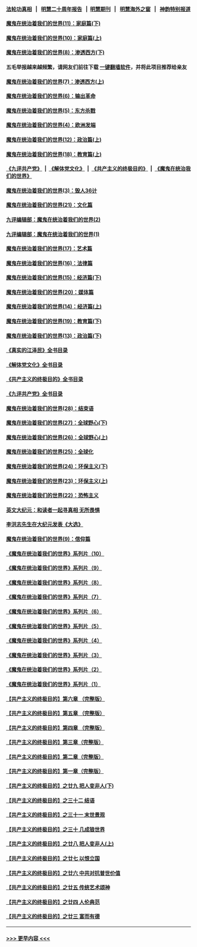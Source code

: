 #### [法轮功真相](https://github.com/gfw-breaker/truth/blob/master/README.md?t=0) &nbsp;&nbsp;|&nbsp;&nbsp; [明慧二十周年报告](https://github.com/gfw-breaker/mh-reports/blob/master/README.md?t=0) &nbsp;&nbsp;|&nbsp;&nbsp;[明慧期刊](https://github.com/gfw-breaker/mh-qikan) &nbsp;&nbsp;|&nbsp;&nbsp; [明慧海外之窗](https://github.com/gfw-breaker/mh-news/blob/master/README.md?t=0) &nbsp;&nbsp;|&nbsp;&nbsp; [神韵特别报道](https://github.com/gfw-breaker/mh-news/blob/master/shenyun.md?t=0)
#### [魔鬼在统治着我们的世界(11)：家庭篇(下)](../pages/nsc422/n10440961.md?t=12031051) 
#### [魔鬼在统治着我们的世界(10)：家庭篇(上)](../pages/nsc422/n10435448.md?t=12031051) 
#### [魔鬼在统治着我们的世界(8)：渗透西方(下)](../pages/nsc422/n10429603.md?t=12031051) 
#### 五毛举报越来越频繁，请网友们前往下载 [一键翻墙软件](https://github.com/gfw-breaker/ssr-accounts)，并将此项目推荐给亲友
#### [魔鬼在统治着我们的世界(7)：渗透西方(上)](../pages/nsc422/n10426013.md?t=12031051) 
#### [魔鬼在统治着我们的世界(6)：输出革命](../pages/nsc422/n10421536.md?t=12031051) 
#### [魔鬼在统治着我们的世界(5)：东方杀戮](../pages/nsc422/n10417707.md?t=12031051) 
#### [魔鬼在统治着我们的世界(4)：欧洲发端](../pages/nsc422/n10414890.md?t=12031051) 
#### [魔鬼在统治着我们的世界(12)：政治篇(上)](../pages/nsc422/n10444576.md?t=12031051) 
#### [魔鬼在统治着我们的世界(18)：教育篇(上)](../pages/nsc422/n10526970.md?t=12031051) 
#### [《九评共产党》](https://github.com/begood0513/9ping.md/blob/master/README.md) &nbsp;|&nbsp; [《解体党文化》](../../../../jtdwh.md/blob/master/README.md)  &nbsp;|&nbsp; [《共产主义的终极目的》](../../../../gczydzjmd.md/blob/master/README.md) &nbsp;|&nbsp; [《魔鬼在统治我们的世界》](../../../../mgztzwmdsj.md/blob/master/README.md) 
#### [魔鬼在统治着我们的世界(3)：毁人36计](../pages/nsc422/n10411583.md?t=12031051) 
#### [魔鬼在统治着我们的世界(21)：文化篇](../pages/nsc422/n10597706.md?t=12031051) 
#### [九评编辑部：魔鬼在统治着我们的世界(2)](../pages/nsc422/n10410036.md?t=12031051) 
#### [九评编辑部：魔鬼在统治着我们的世界(1)](../pages/nsc422/n10406825.md?t=12031051) 
#### [魔鬼在统治着我们的世界(17)：艺术篇](../pages/nsc422/n10499093.md?t=12031051) 
#### [魔鬼在统治着我们的世界(16)：法律篇](../pages/nsc422/n10485969.md?t=12031051) 
#### [魔鬼在统治着我们的世界(15)：经济篇(下)](../pages/nsc422/n10469975.md?t=12031051) 
#### [魔鬼在统治着我们的世界(20)：媒体篇](../pages/nsc422/n10586579.md?t=12031051) 
#### [魔鬼在统治着我们的世界(14)：经济篇(上)](../pages/nsc422/n10457370.md?t=12031051) 
#### [魔鬼在统治着我们的世界(19)：教育篇(下)](../pages/nsc422/n10564808.md?t=12031051) 
#### [魔鬼在统治着我们的世界(13)：政治篇(下)](../pages/nsc422/n10448270.md?t=12031051) 
#### [《真实的江泽民》全书目录](../pages/nsc422/n13721399.md?t=12031051) 
#### [《解体党文化》全书目录](../pages/nsc422/n13721157.md?t=12031051) 
#### [《共产主义的终极目的》全书目录](../pages/nsc422/n13721048.md?t=12031051) 
#### [《九评共产党》全书目录](../pages/nsc422/n13708085.md?t=12031051) 
#### [魔鬼在统治着我们的世界(28)：结束语](../pages/nsc422/n10936246.md?t=12031051) 
#### [魔鬼在统治着我们的世界(27)：全球野心(下)](../pages/nsc422/n10928319.md?t=12031051) 
#### [魔鬼在统治着我们的世界(26)：全球野心(上)](../pages/nsc422/n10900318.md?t=12031051) 
#### [魔鬼在统治着我们的世界(25)：全球化](../pages/nsc422/n10788205.md?t=12031051) 
#### [魔鬼在统治着我们的世界(24)：环保主义(下)](../pages/nsc422/n10695307.md?t=12031051) 
#### [魔鬼在统治着我们的世界(23)：环保主义(上)](../pages/nsc422/n10688613.md?t=12031051) 
#### [魔鬼在统治着我们的世界(22)：恐怖主义](../pages/nsc422/n10614727.md?t=12031051) 
#### [英文大纪元：和读者一起寻真相 无所畏惧](../pages/nsc422/n12542027.md?t=12031051) 
#### [李洪志先生在大纪元发表《大选》](../pages/nsc422/n12534746.md?t=12031051) 
#### [魔鬼在统治着我们的世界(9)：信仰篇](../pages/nsc422/n10432159.md?t=12031051) 
#### [《魔鬼在统治着我们的世界》系列片（10）](../pages/nsc422/n12292670.md?t=12031051) 
#### [《魔鬼在统治着我们的世界》系列片（9）](../pages/nsc422/n12290859.md?t=12031051) 
#### [《魔鬼在统治着我们的世界》系列片（8）](../pages/nsc422/n12287445.md?t=12031051) 
#### [《魔鬼在统治着我们的世界》系列片（7）](../pages/nsc422/n12283425.md?t=12031051) 
#### [《魔鬼在统治着我们的世界》系列片（6）](../pages/nsc422/n12282314.md?t=12031051) 
#### [《魔鬼在统治着我们的世界》系列片（5）](../pages/nsc422/n12281419.md?t=12031051) 
#### [《魔鬼在统治着我们的世界》系列片（4）](../pages/nsc422/n12274024.md?t=12031051) 
#### [《魔鬼在统治着我们的世界》系列片（3）](../pages/nsc422/n12271322.md?t=12031051) 
#### [《魔鬼在统治着我们的世界》系列片（2）](../pages/nsc422/n12269049.md?t=12031051) 
#### [《魔鬼在统治着我们的世界》系列片（1）](../pages/nsc422/n12267575.md?t=12031051) 
#### [【共产主义的终极目的】第六章 （完整版）](../pages/nsc422/n11428913.md?t=12031051) 
#### [【共产主义的终极目的】第五章 （完整版）](../pages/nsc422/n11428912.md?t=12031051) 
#### [【共产主义的终极目的】第四章 （完整版）](../pages/nsc422/n11428907.md?t=12031051) 
#### [【共产主义的终极目的】第三章（完整版）](../pages/nsc422/n11428848.md?t=12031051) 
#### [【共产主义的终极目的】第二章（完整版）](../pages/nsc422/n11428831.md?t=12031051) 
#### [【共产主义的终极目的】第一章（完整版）](../pages/nsc422/n11417651.md?t=12031051) 
#### [【共产主义的终极目的】之廿九 把人变非人(下)](../pages/nsc422/n11344140.md?t=12031051) 
#### [【共产主义的终极目的】之三十二 结语](../pages/nsc422/n11360535.md?t=12031051) 
#### [【共产主义的终极目的】之三十一 末世景观](../pages/nsc422/n11351129.md?t=12031051) 
#### [【共产主义的终极目的】之三十 几成狼世界](../pages/nsc422/n11348280.md?t=12031051) 
#### [【共产主义的终极目的】之廿八 把人变非人(上)](../pages/nsc422/n11340492.md?t=12031051) 
#### [【共产主义的终极目的】之廿七 以恨立国](../pages/nsc422/n11336944.md?t=12031051) 
#### [【共产主义的终极目的】之廿六 中共对抗普世价值](../pages/nsc422/n11324785.md?t=12031051) 
#### [【共产主义的终极目的】之廿五 传统艺术颂神](../pages/nsc422/n11296396.md?t=12031051) 
#### [【共产主义的终极目的】之廿四 人伦典范](../pages/nsc422/n11296397.md?t=12031051) 
#### [【共产主义的终极目的】之廿三 富而有德](../pages/nsc422/n11283598.md?t=12031051) 

----
#### [ >>> 更早内容 <<< ](../indexes/nsc422-earlier.md)
